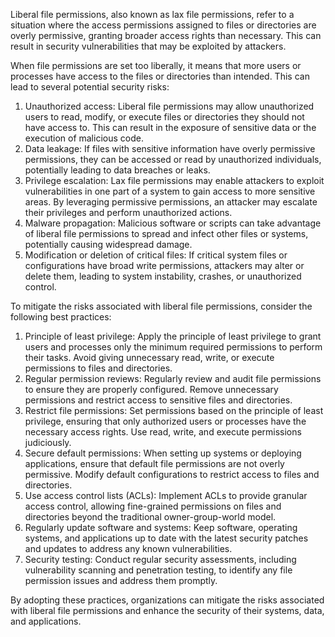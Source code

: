 Liberal file permissions, also known as lax file permissions, refer to a situation where the access permissions assigned to files or directories are overly permissive, granting broader access rights than necessary. This can result in security vulnerabilities that may be exploited by attackers.

When file permissions are set too liberally, it means that more users or processes have access to the files or directories than intended. This can lead to several potential security risks:

1.  Unauthorized access: Liberal file permissions may allow unauthorized users to read, modify, or execute files or directories they should not have access to. This can result in the exposure of sensitive data or the execution of malicious code.
2.  Data leakage: If files with sensitive information have overly permissive permissions, they can be accessed or read by unauthorized individuals, potentially leading to data breaches or leaks.
3.  Privilege escalation: Lax file permissions may enable attackers to exploit vulnerabilities in one part of a system to gain access to more sensitive areas. By leveraging permissive permissions, an attacker may escalate their privileges and perform unauthorized actions.
4.  Malware propagation: Malicious software or scripts can take advantage of liberal file permissions to spread and infect other files or systems, potentially causing widespread damage.
5.  Modification or deletion of critical files: If critical system files or configurations have broad write permissions, attackers may alter or delete them, leading to system instability, crashes, or unauthorized control.

To mitigate the risks associated with liberal file permissions, consider the following best practices:

1.  Principle of least privilege: Apply the principle of least privilege to grant users and processes only the minimum required permissions to perform their tasks. Avoid giving unnecessary read, write, or execute permissions to files and directories.
2.  Regular permission reviews: Regularly review and audit file permissions to ensure they are properly configured. Remove unnecessary permissions and restrict access to sensitive files and directories.
3.  Restrict file permissions: Set permissions based on the principle of least privilege, ensuring that only authorized users or processes have the necessary access rights. Use read, write, and execute permissions judiciously.
4.  Secure default permissions: When setting up systems or deploying applications, ensure that default file permissions are not overly permissive. Modify default configurations to restrict access to files and directories.
5.  Use access control lists (ACLs): Implement ACLs to provide granular access control, allowing fine-grained permissions on files and directories beyond the traditional owner-group-world model.
6.  Regularly update software and systems: Keep software, operating systems, and applications up to date with the latest security patches and updates to address any known vulnerabilities.
7.  Security testing: Conduct regular security assessments, including vulnerability scanning and penetration testing, to identify any file permission issues and address them promptly.

By adopting these practices, organizations can mitigate the risks associated with liberal file permissions and enhance the security of their systems, data, and applications.